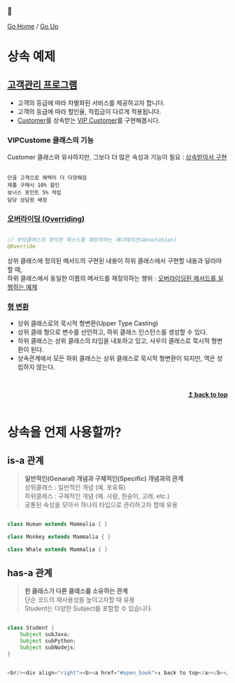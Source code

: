 ### :open_book:

[Go Home](https://github.com/devJRL/CodeLab-JAVA-Basic#codelab-java-basic) / [Go Up](..#ch07상속과-다형성)

# 상속 예제 

## [고객관리 프로그램](./CustomerTest.java#L3)

- 고객의 등급에 따라 차별화된 서비스를 제공하고자 합니다.
- 고객의 등급에 따라 할인율, 적립금이 다르게 적용됩니다.
- [Customer](./Customer.java#L6)를 상속받는 [VIP Customer](./VIPCustomer.java#L6)를 구현해봅시다.

### VIPCustome 클래스의 기능 

Customer 클래스와 유사하지만, 그보다 더 많은 속성과 기능이 필요 : [상속받아서 구현](./VIPCustomer.java#L12)

```

단골 고객으로 해택이 더 다양해짐
제품 구매시 10% 할인
보너스 포인트 5% 적립
담당 상담원 배정

```

### [오버라이딩 (Overriding)](./VIPCustomer.java#L22)

```java

// 부모클래스의 정의된 메소드를 재정의하는 애너테이션(Annotation)
@Override

```
상위 클래스에 정의된 메서드의 구현된 내용이 하위 클래스에서 구현할 내용과 달라야 할 때,  
하위 클래스에서 동일한 이름의 메서드를 재정의하는 행위 : [오버라이딩된 메서드를 실행하는 예제](./OverridingTest.java#L6)

### [형 변환](./OverridingTest.java#L15)

- 상위 클래스로의 묵시적 형변환(Upper Type Casting)
- 상위 클래 형으로 변수를 선언하고, 하위 클래스 인스턴스를 생성할 수 있다.
- 하위 클래스는 상위 클래스의 타입을 내포하고 있고, 사우이 클래스로 묵시적 형변환이 된다.
- 상속관계에서 모든 하위 클래스는 상위 클래스로 묵시적 형변환이 되지만, 역은 성립하지 않는다.


<br/><div align="right"><b><a href="#open_book">↥ back to top</a></b></div><br/>


# 상속을 언제 사용할까?

## is-a 관계

> **일반적인(Genaral) 개념과 구체적인(Specific) 개념과의 관계**  
> 상위클래스 : 일반적인 개념 (예. 포유류)  
> 하위클래스 : 구체적인 개념 (예. 사람, 원숭이, 고래, etc.)  
> 공통된 속성을 모아서 하나의 타입으로 관리하고자 할때 유용

```java

class Human extends Mammalia { }

class Monkey extends Mammalia { }

class Whale extends Mammalia { }

```

## has-a 관계

> **한 클래스가 다른 클래스를 소유하는 관계**  
> 단순 코드의 재사용성을 높이고자할 때 유용  
> Student는 다양한 Subject를 포함할 수 있습니다.

```java

class Student {
	Subject subJava;
	Subject subPython;
	Subject subNodejs;
}


<br/><div align="right"><b><a href="#open_book">↥ back to top</a></b></div><br/>

```

